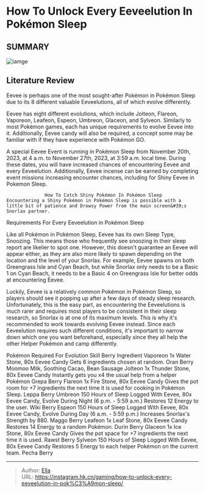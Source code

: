 # How To Unlock Every Eeveelution In Pokémon Sleep


## SUMMARY 

![iamge](https://static1.srcdn.com/wordpress/wp-content/uploads/2023/11/how-to-unlock-every-eeveelution-in-poke-mon-sleep.jpg)

## Literature Review

Eevee is perhaps one of the most sought-after Pokémon in Pokémon Sleep due to its 8 different valuable Eeveelutions, all of which evolve differently.





Eevee has eight different evolutions, which include Jolteon, Flareon, Vaporeon, Leafeon, Espeon, Umbreon, Glaceon, and Sylveon. Similarly to most Pokémon games, each has unique requirements to evolve Eevee into it. Additionally, Eevee candy will also be required, a concept some may be familiar with if they have experience with Pokémon GO.






A special Eevee Event is running in Pokémon Sleep from November 20th, 2023, at 4 a.m. to November 27th, 2023, at 3:59 a.m. local time. During these dates, you will have increased chances of encountering Eevee and every Eeveelution. Additionally, Eevee incense can be earned by completing event missions increasing encounter chances, including for Shiny Eevee in Pokemon Sleep.




                  How To Catch Shiny Pokémon In Pokémon Sleep   Encountering a Shiny Pokémon in Pokémon Sleep is possible with a little bit of patience and Drowsy Power from the main screen&#39;s Snorlax partner.   


 Requirements For Every Eeveelution in Pokémon Sleep 
          

Like all Pokémon in Pokémon Sleep, Eevee has its own Sleep Type, Snoozing. This means those who frequently see snoozing in their sleep report are likelier to spot one. However, this doesn&#39;t guarantee an Eevee will appear either, as they are also more likely to spawn depending on the location and the level of your Snorlax. For example, Eevee spawns on both Greengrass Isle and Cyan Beach, but while Snorlax only needs to be a Basic 1 on Cyan Beach, it needs to be a Basic 4 on Greengrass Isle for better odds at encountering Eevee.




Luckily, Eevee is a relatively common Pokémon in Pokémon Sleep, so players should see it popping up after a few days of steady sleep research. Unfortunately, this is the easy part, as encountering the Eeveelutions is much rarer and requires most players to be consistent in their sleep research, so Snorlax is at one of its maximum levels. This is why it&#39;s recommended to work towards evolving Eevee instead. Since each Eeveelution requires such different conditions, it&#39;s important to narrow down which one you want beforehand, especially since they all help the other Helper Pokémon and camp differently.

 Pokémon  Required For Evolution  Skill  Berry  Ingredient   Vaporeon  1x Water Stone, 80x Eevee Candy  Gets 6 ingredients chosen at random.  Oran Berry  Moomoo Milk, Soothing Cacao, Bean Sausage   Jolteon  1x Thunder Stone, 80x Eevee Candy  Instantly gets you x4 the usual help from a helper Pokémon  Grepa Berry   Flareon  1x Fire Stone, 80x Eevee Candy  Gives the pot room for &#43;7 ingredients the next time it is used for cooking in Pokémon Sleep.  Leppa Berry   Umbreon  150 Hours of Sleep Logged With Eevee, 80x Eevee Candy, Evolve During Night (6 p.m. - 5:59 a.m.)  Restores 12 Energy to the user.  Wiki Berry   Espeon  150 Hours of Sleep Logged With Eevee, 80x Eevee Candy, Evolve During Day (6 a.m. - 5:59 p.m.)  Increases Snorlax&#39;s Strength by 880.  Maggo Berry   Leafeon  1x Leaf Stone, 80x Eevee Candy  Restores 14 Energy to a random Pokémon.  Durin Berry   Glaceon  1x Ice Stone, 80x Eevee Candy  Gives the pot space for &#43;7 ingredients the next time it is used.  Rawst Berry   Sylveon  150 Hours of Sleep Logged With Eevee, 80x Eevee Candy  Restores 5 Energy to each helper Pokémon on the current team.  Pecha Berry   







---

> Author: [Ella](https://instagram.hk.cn/)  
> URL: https://instagram.hk.cn/gaming/how-to-unlock-every-eeveelution-in-pok%C3%A9mon-sleep/  

